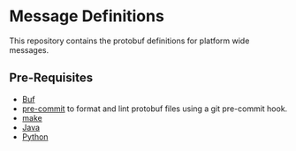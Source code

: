 # Message Definitions

This repository contains the protobuf definitions for platform wide messages.

## Pre-Requisites

- [Buf](https://docs.buf.build/installation)
- [pre-commit](https://pre-commit.com/) to format and lint protobuf files using a git pre-commit hook.
- [make](https://www.gnu.org/software/make/)
- [Java](https://openjdk.org/)
- [Python](https://www.python.org/)
